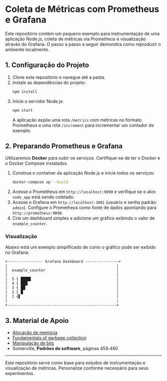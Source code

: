 # Coleta de Métricas com Prometheus e Grafana

Este repositório contém um pequeno exemplo para instrumentação de uma aplicação Node.js, coleta de métricas via Prometheus e visualização através do Grafana. O passo a passo a seguir demonstra como reproduzir o ambiente localmente.

## 1. Configuração do Projeto

1. Clone este repositório e navegue até a pasta.
2. Instale as dependências do projeto:
   ```bash
   npm install
   ```
3. Inicie o servidor Node.js:
   ```bash
   npm start
   ```
   A aplicação expõe uma rota `/metrics` com métricas no formato Prometheus e uma rota `/increment` para incrementar um contador de exemplo.

## 2. Preparando Prometheus e Grafana

Utilizaremos **Docker** para subir os serviços. Certifique-se de ter o Docker e o Docker Compose instalados.

1. Construa o container da aplicação Node.js e inicie todos os serviços:
   ```bash
   docker-compose up --build
   ```
2. Acesse o Prometheus em `http://localhost:9090` e verifique se o alvo `node_app` está sendo coletado.
3. Acesse o Grafana em `http://localhost:3001` (usuário e senha padrão: `admin`). Configure o Prometheus como fonte de dados apontando para `http://prometheus:9090`.
4. Crie um dashboard simples e adicione um gráfico exibindo o valor de `example_counter`.

### Visualização

Abaixo está um exemplo simplificado de como o gráfico pode ser exibido no Grafana:

```
+---------------- Grafana Dashboard ---------------+
|                                                 |
|  example_counter                                |
|                                                 |
|  5 ┤ ████▌                                      |
|  4 ┤ ███                                        |
|  3 ┤ ██                                         |
|  2 ┤ █                                          |
|  1 ┤▌                                           |
|                                                 |
+-------------------------------------------------+
```

## 3. Material de Apoio

- [Alocação de memória](https://www.gta.ufrj.br/~cruz/courses/eel770/slides/9_memoria.pdf)
- [Fundamentals of garbage collection](https://learn.microsoft.com/en-us/dotnet/standard/garbage-collection/fundamentals)
- [Manipulação de bits](https://www.youtube.com/watch?v=Tuok3H5Girw)
- Somerville, **Padrões de software**, páginas 458‑460

---

Este repositório serve como base para estudos de instrumentação e visualização de métricas. Personalize conforme necessário para seus experimentos.
